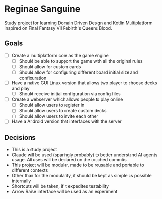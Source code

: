 # Reginae Sanguine

Study project for learning Domain Driven Design and Kotlin Multiplatform inspired on Final Fantasy VII Rebirth's Queens Blood.

## Goals

- [ ] Create a multiplatform core as the game engine
  - [ ] Should be able to support the game with all the original rules
  - [ ] Should allow for custom cards
  - [ ] Should allow for configuring different board initial size and configuration
- [ ] Have a native GUI Linux version that allows two player to choose decks and play
  - [ ] Should receive initial configuration via config files
- [ ] Create a webserver which allows people to play online
  - [ ] Should allow users to register in
  - [ ] Should allow users to create custom decks
  - [ ] Should allow users to invite each other
- [ ] Have a Android version that interfaces with the server

## Decisions

- This is a study project
- Claude will be used (sparingly probably) to better understand AI agents usage. All uses will be declared on the touched commits
- This project will be modular, made to be reusable and portable to different contexts
- Other than for the modularity, it should be kept as simple as possible internally
- Shortcuts will be taken, if it expedites testability
- Arrow Raise interface will be used as an experiment